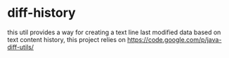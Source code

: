 # diff-history
this util provides a way for creating a text line last modified data based on text content history, this project relies on https://code.google.com/p/java-diff-utils/
